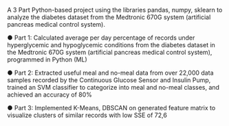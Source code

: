 A 3 Part Python-based project using the libraries pandas, numpy, sklearn to analyze the diabetes dataset from the Medtronic 670G system (artificial pancreas medical control system).

●	Part 1:
Calculated average per day percentage of records under hyperglycemic and hypoglycemic conditions from the diabetes dataset in the Medtronic 670G system (artificial pancreas medical control system), programmed in Python (ML)

●	Part 2:
Extracted useful meal and no-meal data from over 22,000 data samples recorded by the Continuous Glucose Sensor and Insulin Pump, trained an SVM classifier to categorize into meal and no-meal classes, and achieved an accuracy of 80%

●	Part 3:
Implemented K-Means, DBSCAN on generated feature matrix to visualize clusters of similar records with low SSE of 72,6
